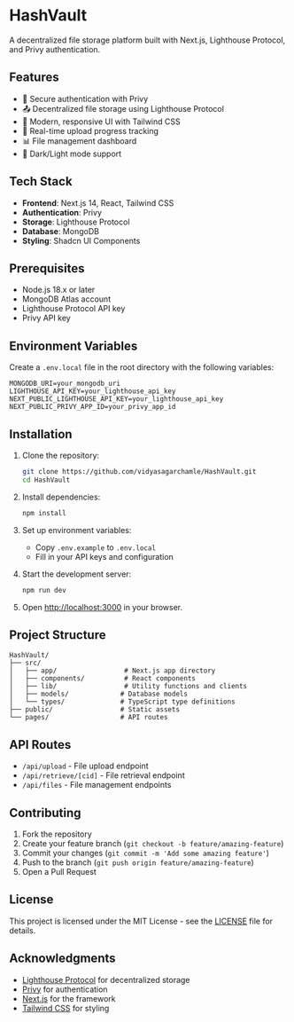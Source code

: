 # HashVault

A decentralized file storage platform built with Next.js, Lighthouse Protocol, and Privy authentication.

## Features

- 🔐 Secure authentication with Privy
- 📤 Decentralized file storage using Lighthouse Protocol
- 📱 Modern, responsive UI with Tailwind CSS
- 🔄 Real-time upload progress tracking
- 📊 File management dashboard
- 🌙 Dark/Light mode support

## Tech Stack

- **Frontend**: Next.js 14, React, Tailwind CSS
- **Authentication**: Privy
- **Storage**: Lighthouse Protocol
- **Database**: MongoDB
- **Styling**: Shadcn UI Components

## Prerequisites

- Node.js 18.x or later
- MongoDB Atlas account
- Lighthouse Protocol API key
- Privy API key

## Environment Variables

Create a `.env.local` file in the root directory with the following variables:

```env
MONGODB_URI=your_mongodb_uri
LIGHTHOUSE_API_KEY=your_lighthouse_api_key
NEXT_PUBLIC_LIGHTHOUSE_API_KEY=your_lighthouse_api_key
NEXT_PUBLIC_PRIVY_APP_ID=your_privy_app_id
```

## Installation

1. Clone the repository:
   ```bash
   git clone https://github.com/vidyasagarchamle/HashVault.git
   cd HashVault
   ```

2. Install dependencies:
   ```bash
   npm install
   ```

3. Set up environment variables:
   - Copy `.env.example` to `.env.local`
   - Fill in your API keys and configuration

4. Start the development server:
   ```bash
   npm run dev
   ```

5. Open [http://localhost:3000](http://localhost:3000) in your browser.

## Project Structure

```
HashVault/
├── src/
│   ├── app/                 # Next.js app directory
│   ├── components/          # React components
│   ├── lib/                 # Utility functions and clients
│   ├── models/             # Database models
│   └── types/              # TypeScript type definitions
├── public/                 # Static assets
└── pages/                  # API routes
```

## API Routes

- `/api/upload` - File upload endpoint
- `/api/retrieve/[cid]` - File retrieval endpoint
- `/api/files` - File management endpoints

## Contributing

1. Fork the repository
2. Create your feature branch (`git checkout -b feature/amazing-feature`)
3. Commit your changes (`git commit -m 'Add some amazing feature'`)
4. Push to the branch (`git push origin feature/amazing-feature`)
5. Open a Pull Request

## License

This project is licensed under the MIT License - see the [LICENSE](LICENSE) file for details.

## Acknowledgments

- [Lighthouse Protocol](https://lighthouse.storage/) for decentralized storage
- [Privy](https://www.privy.io/) for authentication
- [Next.js](https://nextjs.org/) for the framework
- [Tailwind CSS](https://tailwindcss.com/) for styling
